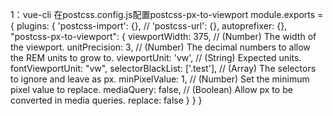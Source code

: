 
1：vue-cli 在postcss.config.js配置postcss-px-to-viewport
module.exports = {
  plugins: {
    'postcss-import': {},
    // 'postcss-url': {},
    autoprefixer: {},
    "postcss-px-to-viewport": {
      viewportWidth: 375,     // (Number) The width of the viewport.
      unitPrecision: 3,       // (Number) The decimal numbers to allow the REM units to grow to.
      viewportUnit: 'vw',     // (String) Expected units.
      fontViewportUnit: "vw",
      selectorBlackList: ['.test'],  // (Array) The selectors to ignore and leave as px.
      minPixelValue: 1,       // (Number) Set the minimum pixel value to replace.
      mediaQuery: false,      // (Boolean) Allow px to be converted in media queries.
      replace: false
    }
  }
}
